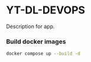 # YT-DL-DEVOPS
Description for app.

### Build docker images
```bash
docker compose up --build -d
```
